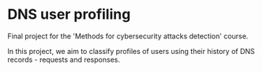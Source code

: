 # DNS user profiling

Final project for the 'Methods for cybersecurity attacks detection' course.

In this project, we aim to classify profiles of users using their history of DNS records - requests and responses. 
